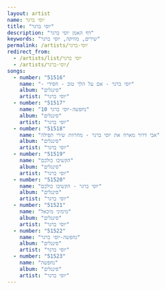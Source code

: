 ```yaml
---
layout: artist
name: יוסי ברגר
title: "יוסי ברגר"
description: "דף האמן יוסי ברגר"
keywords: "שירים, מוזיקה, יוסי ברגר"
permalink: /artists/יוסי-ברגר
redirect_from:
  - /artists/list/יוסי ברגר
  - /artists/יוסי-ברגר/
songs:
  - number: "51516"
    name: "- יוסי ברגר - אם על הלך טוב - חסידי"
    album: "סינגלים"
    artist: "יוסי ברגר"
  - number: "51517"
    name: "10 נחפשה-יוסי ברגר"
    album: "סינגלים"
    artist: "יוסי ברגר"
  - number: "51518"
    name: "אבי דרור מארח את יוסי ברגר - מחרוזת שירי תפילה"
    album: "סינגלים"
    artist: "יוסי ברגר"
  - number: "51519"
    name: "הקשיבו כולכם"
    album: "סינגלים"
    artist: "יוסי ברגר"
  - number: "51520"
    name: "יוסי ברגר - הקשיבו כולכם"
    album: "סינגלים"
    artist: "יוסי ברגר"
  - number: "51521"
    name: "מימיני מיכאל"
    album: "סינגלים"
    artist: "יוסי ברגר"
  - number: "51522"
    name: "נחפשה-יוסי ברגר"
    album: "סינגלים"
    artist: "יוסי ברגר"
  - number: "51523"
    name: "נחפשה"
    album: "סינגלים"
    artist: "יוסי ברגר"
---
```


